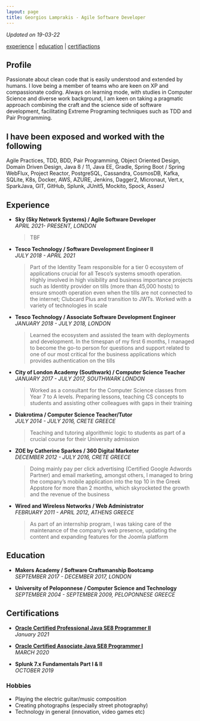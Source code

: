```yaml
---
layout: page
title: Georgios Lamprakis - Agile Software Developer
---
```

*Updated on 19-03-22*


[experience](#experience) | [education](#education) | [certifiactions](#certifications)


## Profile
Passionate about clean code that is easily understood and extended by humans. I love being a member of teams who are keen on XP and compassionate coding. Always on learning mode, with studies in Computer Science and diverse work background, I am keen on taking a pragmatic approach combining the craft and the science side of software development, facilitating Extreme Programing techniques such as TDD and Pair Programming.

## I have been exposed and worked with the following
Agile Practices, TDD, BDD, Pair Programming, Object Oriented Design, Domain Driven Design, Java 8 / 11, Java EE, Gradle, Spring Boot / Spring WebFlux, Project Reactor, PostgreSQL, Cassandra, CosmosDB, Kafka, SQLite, K8s, Docker, AWS, AZURE, Jenkins, Dagger2, Micronaut, Vert.x, SparkJava, GIT, GitHub, Splunk, JUnit5, Mockito, Spock, AsserJ 

## Experience
* **Sky (Sky Network Systems) / Agile Software Developer**  
  *APRIL 2021- PRESENT,  LONDON*
  > TBF

* **Tesco Technology / Software Development Engineer II**  
  *JULY 2018 - APRIL 2021*  
  > Part of the Identity Team responsible for a tier 0 ecosystem of applications crucial for all Tesco’s systems smooth operation. Highly involved in high visibility and business importance projects such as Identity provider on tills (more than 45,000 hosts) to ensure smooth operation even when the tills are not connected to the internet; Clubcard Plus and transition to JWTs. Worked with a variety of technologies in scale

* **Tesco Technology / Associate Software Development Engineer**  
  *JANUARY  2018 - JULY 2018,  LONDON*  
  > Learned the ecosystem and assisted the team with deployments and development. In the timespan of my first 6 months, I managed to become the go-to person for questions and support related to one of our most critical for the business applications which provides authentication on the tills 

* **City of London Academy (Southwark) / Computer Science Teacher**  
  *JANUARY 2017 - JULY 2017,  SOUTHWARK  LONDON*  
  > Worked as a consultant for the Computer Science classes from Year 7 to A levels. Preparing lessons, teaching CS concepts to students  and assisting other colleagues with gaps in their training

* **Diakrotima / Computer Science Teacher/Tutor**  
  *JULY 2014 - JULY 2016,  CRETE  GREECE*  
  > Teaching and tutoring algorithmic logic to students as part of a crucial course for their University admission

* **ZOE by Catherine Sparkes / 360 Digital Marketer**   
  *DECEMBER 2012 - JULY 2016,  CRETE  GREECE*   
  > Doing mainly pay per click advertising (Certified Google Adwords Partner) and email marketing, amongst others, I managed to bring the company’s mobile application into the top 10 in the Greek Appstore for more than 2 months, which skyrocketed the growth and the revenue of the business

* **Wired and Wireless Networks / Web Administrator**  
  *FEBRUARY  2011 - APRIL 2012,  ATHENS  GREECE*  
  > As part of an internship program, I was taking care of the maintenance of the company’s web presence, updating the content and expanding features for the Joomla platform

## Education
* **Makers Academy / Software Craftsmanship Bootcamp**  
   *SEPTEMBER 2017 - DECEMBER 2017,  LONDON*


* **University of Peloponnese / Computer Science and Technology**  
  *SEPTEMBER  2004 - SEPTEMBER 2009,  PELOPONNESE GREECE*

## Certifications
* [**Oracle Certified Professional Java SE8 Programmer II**](https://www.youracclaim.com/badges/f1ae141e-38a1-45a4-90f5-fc8607ba28de)  
   *January 2021*


* [**Oracle Certified Associate Java SE8 Programmer I**](https://www.youracclaim.com/badges/d71af8ba-b315-48f4-89c2-35a4478dab09)  
   *MARCH 2020*


* **Splunk 7.x Fundamentals Part I & II**  
   *OCTOBER 2019* 

### Hobbies
* Playing the electric guitar/music composition  
* Creating photographs (especially street photography)
* Technology in general (innovation, video games etc)

